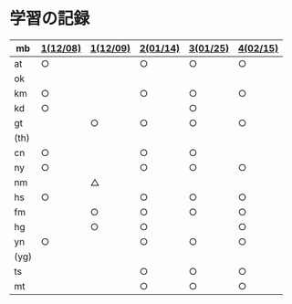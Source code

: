 # 学習の記録

| mb | [1(12/08)](20211208) | [1(12/09)](20211209) | [2(01/14)](20220114) | [3(01/25)](20220125) | [4(02/15)](20220215) |
| -- | -- | -- | -- | -- | -- | 
| at | ○ | | ○ | ○ | ○ |
| ok | | | | | |
| km | ○ | | ○ | ○ | ○ |
| kd | ○ | | | ○ | |
| gt | | ○ | ○ | ○ | ○ |
| (th) | | | | | |
| cn | ○ | | ○ | ○ | |
| ny | ○ | | ○ | ○ | ○ |
| nm | | △ | | | |
| hs | ○ | | ○ | ○ | ○ |
| fm | | ○ | ○ | ○ | ○ |
| hg | | ○ | ○ | | ○ |
| yn | ○ | | ○ | ○ | ○ |
| (yg) | | | | | |
| ts | | | ○ | ○ | ○ |
| mt | | | ○ | ○ | ○ |
